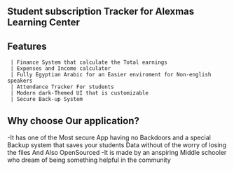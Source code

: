 Student subscription Tracker for Alexmas Learning Center
-

  Features
  -
     | Finance System that calculate the Total earnings
     | Expenses and Income calculator
     | Fully Egyptian Arabic for an Easier enviroment for Non-english speakers
     | Attendance Tracker For students 
     | Modern dark-Themed UI that is customizable
     | Secure Back-up System

 Why choose Our application?
 -

 -It has one of the Most secure App having no Backdoors and a special Backup system that saves your students Data without of the worry of losing the files And Also OpenSourced
 -It is made by an anspiring Middle schooler who dream of being something helpful in the community 



